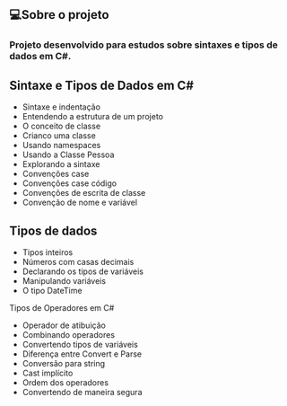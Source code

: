 ## 💻Sobre o projeto
### Projeto desenvolvido para estudos sobre sintaxes e tipos de dados em C#.

## Sintaxe e Tipos de Dados em C#

* Sintaxe e indentação
* Entendendo a estrutura de um projeto
* O conceito de classe
* Crianco uma classe
* Usando namespaces
* Usando a Classe Pessoa
* Explorando a sintaxe
* Convenções case
* Convenções case código
* Convenções de escrita de classe
* Convenção de nome e variável

## Tipos de dados

* Tipos inteiros
* Números com casas decimais
* Declarando os tipos de variáveis
* Manipulando variáveis
* O tipo DateTime

Tipos de Operadores em C#

* Operador de atibuição
* Combinando operadores
* Convertendo tipos de variáveis
* Diferença entre Convert e Parse
* Conversão para string
* Cast implícito
* Ordem dos operadores
* Convertendo de maneira segura
